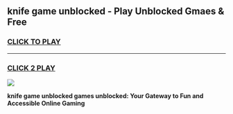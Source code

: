 
## knife game unblocked - Play Unblocked Gmaes & Free
<h3>
<a href="https://premium.freeplayer.one?title=knife_game_unblocked&ref=19F">CLICK TO PLAY</a></h3>
<hr>

<h3>
<a href="https://premium.freeplayer.one?title=knife_game_unblocked&ref=19F">CLICK 2 PLAY</a>
  
</h3>

<a href="https://premium.freeplayer.one?title=knife_game_unblocked&ref=19F/"><img src="https://clearcache.store/games.png"></a>


**knife game unblocked games unblocked: Your Gateway to Fun and Accessible Online Gaming**
